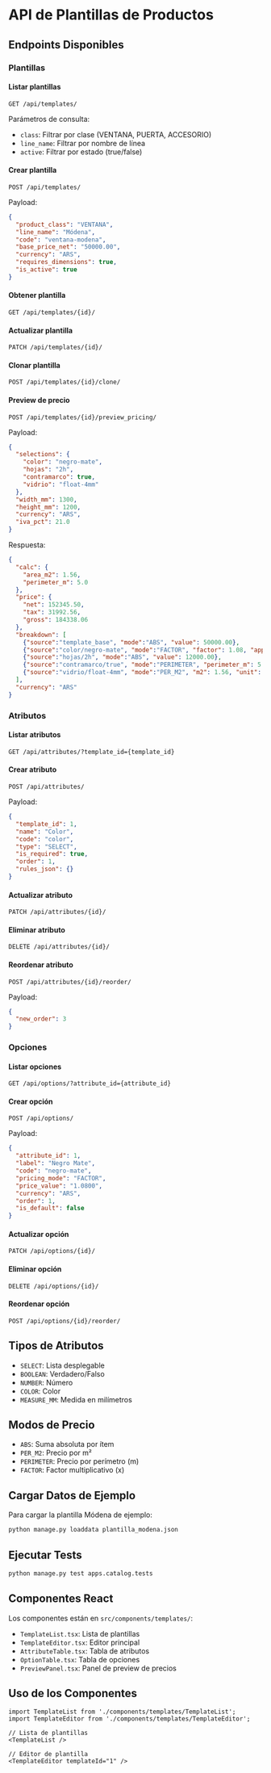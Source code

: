 # API de Plantillas de Productos

## Endpoints Disponibles

### Plantillas

#### Listar plantillas
```
GET /api/templates/
```

Parámetros de consulta:
- `class`: Filtrar por clase (VENTANA, PUERTA, ACCESORIO)
- `line_name`: Filtrar por nombre de línea
- `active`: Filtrar por estado (true/false)

#### Crear plantilla
```
POST /api/templates/
```

Payload:
```json
{
  "product_class": "VENTANA",
  "line_name": "Módena",
  "code": "ventana-modena",
  "base_price_net": "50000.00",
  "currency": "ARS",
  "requires_dimensions": true,
  "is_active": true
}
```

#### Obtener plantilla
```
GET /api/templates/{id}/
```

#### Actualizar plantilla
```
PATCH /api/templates/{id}/
```

#### Clonar plantilla
```
POST /api/templates/{id}/clone/
```

#### Preview de precio
```
POST /api/templates/{id}/preview_pricing/
```

Payload:
```json
{
  "selections": {
    "color": "negro-mate",
    "hojas": "2h",
    "contramarco": true,
    "vidrio": "float-4mm"
  },
  "width_mm": 1300,
  "height_mm": 1200,
  "currency": "ARS",
  "iva_pct": 21.0
}
```

Respuesta:
```json
{
  "calc": {
    "area_m2": 1.56,
    "perimeter_m": 5.0
  },
  "price": {
    "net": 152345.50,
    "tax": 31992.56,
    "gross": 184338.06
  },
  "breakdown": [
    {"source":"template_base", "mode":"ABS", "value": 50000.00},
    {"source":"color/negro-mate", "mode":"FACTOR", "factor": 1.08, "applied_on": 50000.00, "delta": 4000.00},
    {"source":"hojas/2h", "mode":"ABS", "value": 12000.00},
    {"source":"contramarco/true", "mode":"PERIMETER", "perimeter_m": 5.0, "unit": 1500.00, "value": 7500.00},
    {"source":"vidrio/float-4mm", "mode":"PER_M2", "m2": 1.56, "unit": 8900.00, "value": 13884.00}
  ],
  "currency": "ARS"
}
```

### Atributos

#### Listar atributos
```
GET /api/attributes/?template_id={template_id}
```

#### Crear atributo
```
POST /api/attributes/
```

Payload:
```json
{
  "template_id": 1,
  "name": "Color",
  "code": "color",
  "type": "SELECT",
  "is_required": true,
  "order": 1,
  "rules_json": {}
}
```

#### Actualizar atributo
```
PATCH /api/attributes/{id}/
```

#### Eliminar atributo
```
DELETE /api/attributes/{id}/
```

#### Reordenar atributo
```
POST /api/attributes/{id}/reorder/
```

Payload:
```json
{
  "new_order": 3
}
```

### Opciones

#### Listar opciones
```
GET /api/options/?attribute_id={attribute_id}
```

#### Crear opción
```
POST /api/options/
```

Payload:
```json
{
  "attribute_id": 1,
  "label": "Negro Mate",
  "code": "negro-mate",
  "pricing_mode": "FACTOR",
  "price_value": "1.0800",
  "currency": "ARS",
  "order": 1,
  "is_default": false
}
```

#### Actualizar opción
```
PATCH /api/options/{id}/
```

#### Eliminar opción
```
DELETE /api/options/{id}/
```

#### Reordenar opción
```
POST /api/options/{id}/reorder/
```

## Tipos de Atributos

- `SELECT`: Lista desplegable
- `BOOLEAN`: Verdadero/Falso
- `NUMBER`: Número
- `COLOR`: Color
- `MEASURE_MM`: Medida en milímetros

## Modos de Precio

- `ABS`: Suma absoluta por ítem
- `PER_M2`: Precio por m²
- `PERIMETER`: Precio por perímetro (m)
- `FACTOR`: Factor multiplicativo (x)

## Cargar Datos de Ejemplo

Para cargar la plantilla Módena de ejemplo:

```bash
python manage.py loaddata plantilla_modena.json
```

## Ejecutar Tests

```bash
python manage.py test apps.catalog.tests
```

## Componentes React

Los componentes están en `src/components/templates/`:

- `TemplateList.tsx`: Lista de plantillas
- `TemplateEditor.tsx`: Editor principal
- `AttributeTable.tsx`: Tabla de atributos
- `OptionTable.tsx`: Tabla de opciones
- `PreviewPanel.tsx`: Panel de preview de precios

## Uso de los Componentes

```tsx
import TemplateList from './components/templates/TemplateList';
import TemplateEditor from './components/templates/TemplateEditor';

// Lista de plantillas
<TemplateList />

// Editor de plantilla
<TemplateEditor templateId="1" />
```